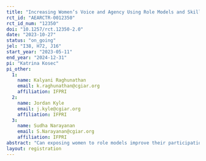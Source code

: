 ```yaml
---
title: "Increasing Women’s Voice and Agency Using Role Models and Skills Training: Experimental Evidence from the MNREGA Program in Odisha, India"
rct_id: "AEARCTR-0012350"
rct_id_num: "12350"
doi: "10.1257/rct.12350-2.0"
date: "2023-10-27"
status: "on_going"
jel: "I38, H72, J16"
start_year: "2023-05-11"
end_year: "2024-12-31"
pi: "Katrina Kosec"
pi_other:
  1:
    name: Kalyani Raghunathan
    email: k.raghunathan@cgiar.org
    affiliation: IFPRI
  2:
    name: Jordan Kyle
    email: j.kyle@cgiar.org
    affiliation: IFPRI
  3:
    name: Sudha Narayanan
    email: S.Narayanan@cgiar.org
    affiliation: IFPRI
abstract: "Can exposing women to role models improve their participation in community decision-making and their perceived voice and agency beyond the household? And can additionally providing skills training on identifying policy priorities, setting goals, and speaking in public bolster any effects? We consider these research questions in the eastern Indian state of Odisha in the context of the Mahatma Gandhi National Rural Employment Guarantee Act (MGNREGA) program, in which citizens are invited to request individual and community assets to be constructed by the program via a participatory process. Across 94 communities in 4 districts, we will gather 1400 groups of 4--6 women each. We have three study arms. All groups will receive an  information leaflet containing details on the formal processes for demanding assets under  MGNREGA. In the placebo group, women will then watch a 15-minute video unrelated to our study and discuss the video with their group. Treatment group 1 (T1) will receive an aspirations treatment; women will watch a 15-20-minute inspirational video about how women in Odisha have successfully participated in MGNREGA asset selection and discuss the video with their group. Treatment group 2 (T2) will receive T1 plus an additional approximately 1.5 hour skills training; specifically, they will receive a new training curriculum called "Planning for Voice,'' focused on conferring the skills needed to express demands for MGNREGA assets in community planning processes. This skills training includes opportunities for role play and public speaking practice around asset demands. Importantly, the recruitment script will be the same for all study groups and facilitators will not share any information about the training they are to receive with women before recruiting them. We will analyze the impacts of each of T1 and T2 relative to the placebo as well as the impacts of T2 relative to T1."
layout: registration
---
```


